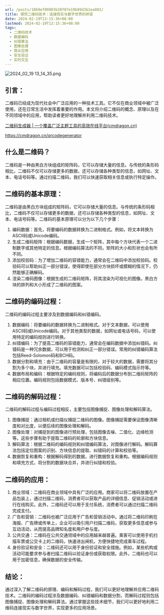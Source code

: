 ```yaml
---
url: /posts/18b9ef09903b38f07e19b89d3b1ea083/
title: 探究二维码技术：连接现实与数字世界的桥梁
date: 2024-02-19T13:15:36+08:00
lastmod: 2024-02-19T13:15:36+08:00
tags:
  - 二维码技术
  - 数据编码
  - 纠错算法
  - 图像处理
  - 商业应用
  - 安全验证
  - 实时交互
---
```



<img src="https://static.cmdragon.cn/blog/images/2024_02_19 13_14_35.png@blog" title="2024_02_19 13_14_35.png" alt="2024_02_19 13_14_35.png"/>

## 引言： 

二维码已经成为现代社会中广泛应用的一种技术工具。它不仅在商业领域中被广泛使用，还在日常生活中发挥着重要的作用。本文将介绍二维码的概念、原理以及在不同领域中的应用，帮助读者更好地理解并利用二维码技术。

[二维码生成器 | 一个覆盖广泛主题工具的高效在线平台(cmdragon.cn)](https://cmdragon.cn/qrcodegenerator)

https://cmdragon.cn/qrcodegenerator


## 什么是二维码？ 

二维码是一种由黑白方块组成的矩阵码，它可以存储大量的信息。与传统的条形码相比，二维码不仅可以存储更多的数据，还可以存储各种类型的信息，如网址、文本、电话号码等。通过扫描二维码，我们可以快速获取相关信息或执行特定操作。

## 二维码的基本原理：
二维码是由黑白方块组成的矩阵码，它可以存储大量的信息。与传统的条形码相比，二维码不仅可以存储更多的数据，还可以存储各种类型的信息，如网址、文本、电话号码等。二维码的基本原理可以分为以下几个步骤：

1.  编码数据：首先，将要编码的数据转换为二进制格式。例如，将文本转换为ASCII码或Unicode编码。
1.  生成二维码矩阵：根据编码数据，生成一个矩阵，其中每个方块代表一个二进制数字或其他特定的信息。根据编码算法的不同，矩阵的大小和形状也会有所不同。
1.  添加校验码：为了增加二维码的容错能力，通常会在二维码中添加校验码。校验码可以帮助纠正一部分错误，使得即使在部分方块损坏或模糊的情况下，仍然能够正确解码。
1.  渲染二维码图像：根据生成的二维码矩阵，将其渲染为可视化的图像。黑白方块的排列和大小形成了二维码的图案。

## 二维码的编码过程： 
二维码的编码过程主要涉及到数据编码和纠错编码。

1.  数据编码：将要编码的数据转换为二进制格式。对于文本数据，可以使用ASCII码或Unicode编码。对于其他类型的数据，如网址或电话号码，可以使用特定的编码规则进行转换。
1.  纠错编码：为了提高二维码的容错能力，通常会在编码数据中添加纠错码。纠错码是一种冗余数据，可以用于检测和纠正一部分错误。常用的纠错编码算法包括Reed-Solomon码和BCH码。
1.  数据分割和填充：由于二维码的容量是有限的，对于较大的数据，需要将其分割为多个块，并进行填充。填充数据可以包括校验码、编码模式指示符等。
1.  数据布局和编码：根据特定的编码规则，将编码后的数据分布到二维码矩阵的相应位置。编码规则包括数据模式、版本号、纠错级别等。

## 二维码的解码过程： 
二维码的解码过程与编码过程相反，主要包括图像捕捉、图像处理和解码算法。

1.  图像捕捉：通过相机或扫描仪捕捉二维码的图像。图像捕捉需要保证图像清晰度和对比度，以便后续的图像处理和解码。
1.  图像处理：对捕捉到的图像进行预处理，包括图像去噪、二值化、边缘检测等。这些步骤有助于提取二维码的轮廓和方块信息。
1.  解码算法：根据二维码的编码规则和纠错编码算法，对图像进行解码。解码算法包括定位图案的识别、方块信息的提取、纠错码的计算和校验等。
1.  数据恢复和重构：根据解码得到的数据，进行数据恢复和重构。根据编码规则和填充方式，将分割的数据块合并，并进行纠错和校验。

## 二维码的应用：

1.  商业领域：二维码在商业领域中具有广泛的应用。商家可以将二维码放置在产品包装上，通过扫描二维码，消费者可以获取产品的详细信息、促销活动或进行在线购买。此外，二维码还可以用于支付系统，消费者可以通过扫描二维码完成支付。
1.  广告和营销：二维码也被广泛应用于广告和营销活动中。通过将二维码印刷在海报、广告牌或传单上，企业可以吸引用户扫描二维码，获取更多信息或参与互动活动，从而提高品牌知名度和用户参与度。
1.  公共交通：二维码在公共交通领域中的应用越来越普遍。乘客可以使用手机扫描车票或公交卡上的二维码，快速进出闸机，方便快捷地完成乘车过程。
1.  身份验证和安全：二维码还可以用于身份验证和安全措施。例如，某些机构或活动可能要求参与者扫描二维码以验证身份或获取权限。此外，二维码也可以用于加密信息，确保数据的安全传输。

## 结论： 
通过深入了解二维码的原理、编码和解码过程，我们可以更好地理解并应用二维码技术。二维码的编码过程涉及数据编码、纠错编码和数据分割，而解码过程则包括图像捕捉、图像处理和解码算法。通过掌握这些技术细节，我们可以更好地利用二维码连接现实与数字世界，实现更多的应用场景。